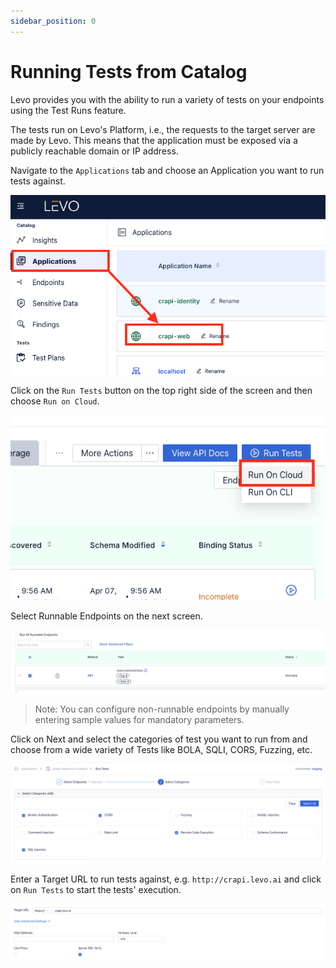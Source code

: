 ```yaml
---
sidebar_position: 0
---
```


# Running Tests from Catalog

Levo provides you with the ability to run a variety of tests on your endpoints using the Test Runs feature.

The tests run on Levo's Platform, i.e., the requests to the target server are made by Levo. This means that the application must be exposed via a publicly reachable domain or IP address.

Navigate to the `Applications` tab and choose an Application you want to run tests against.

![](../assets/testruns-step-1.png)

Click on the `Run Tests` button on the top right side of the screen and then choose `Run on Cloud`.

![](../assets/testruns-step-2.png)

Select Runnable Endpoints on the next screen.

![](../assets/testruns-step-3.png)

>Note: You can configure non-runnable endpoints by manually entering sample values for mandatory parameters.

Click on Next and select the categories of test you want to run from and choose from a wide variety of Tests like BOLA, SQLI, CORS, Fuzzing, etc.

![](../assets/testruns-step-4.png)

Enter a Target URL to run tests against, e.g. `http://crapi.levo.ai` and click on `Run Tests` to start the tests' execution.

![](../assets/testruns-step-5.png)
